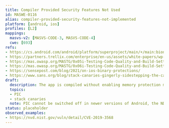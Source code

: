 ```yaml
---
title: Compiler Provided Security Features Not Used
id: MASWE-0116
alias: compiler-provided-security-features-not-implemented
platform: [android, ios]
profiles: [L2]
mappings:
  masvs-v2: [MASVS-CODE-3, MASVS-CODE-4]
  cwe: [693]
refs:
- https://cs.android.com/android/platform/superproject/main/+/main:bionic/linker/linker_main.cpp;l=397?q=linker_main&ss=android%2Fplatform%2Fsuperproject%2Fmain
- https://partners.trellix.com/enterprise/en-us/assets/white-papers/wp-secure-coding-android-applications.pdf
- https://mas.owasp.org/MASTG/0x05i-Testing-Code-Quality-and-Build-Settings/#binary-protection-mechanisms
- https://mas.owasp.org/MASTG/0x06i-Testing-Code-Quality-and-Build-Settings/#binary-protection-mechanisms
- https://sensepost.com/blog/2021/on-ios-binary-protections/
- https://www.sans.org/blog/stack-canaries-gingerly-sidestepping-the-cage/
draft:
  description: The app is compiled without enabling memory protection mechanisms such as stack canaries, address space layout randomization (ASLR), non-executable memory, or position-independent executables (PIE), reducing resistance to memory corruption attacks (CWE-693).
  topics:
  - PIC
  - stack canaries
  note: PIC cannot be switched off in newer versions of Android, the NDK does not link against such libraries anymore [source](https://cs.android.com/android/platform/superproject/main/+/main:bionic/linker/linker_main.cpp;l=397?q=linker_main&ss=android%2Fplatform%2Fsuperproject%2Fmain). Alternative title could be Memory Anti-Exploitation Mechanisms Not Implemented.
status: placeholder
observed_examples:
- https://nvd.nist.gov/vuln/detail/CVE-2019-3568
---
```


